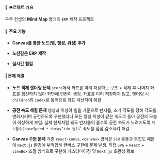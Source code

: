 #### 📌 프로젝트 개요
우주 컨셉의 **Mind Map** 형태의 `ERP` 제작 프로젝트


#### 📌 주요 기능
- **Canvas를 통한 노드(별, 행성, 위성) 추가**

- **노션같은 ERP 제작**

- **실시간 협업**

#### 📌문제 해결 
- **노드 객체 렌더링 문제**
`store`에서 좌표를 미리 저장하는 구조 + 삭제 후 나머지 좌표를 갱신하지 않아 화면에 빈칸이 생김. 좌표를 미리 저장하지 않고, 렌더링 시 `children`의 `index`로 동적으로 좌표 계산하여 해결

- **공전 속도 해결 문제**
행성과 위성이 별을 기준으로 반지름, 초기 각도를 정해 각도를 변화시키며 공전하도록 구현했더니 모든 행성 위성이 같은 속도로 돌아 공전의 모습이 이상하게 보임. 실제 천체처럼 궤도 반지름이 클수록 공전 속도가 느려지도록 `지수함수(baseSpeed * decay^idx 등)`로 속도를 점점 감소시켜 해결

- **Canvas 구현 문제**
기존 `react-konva`, `<canvas>` 방식은 `SSR` 충돌과 복잡도 때문에 `Next.js` 환경에 부적합해 캔버스 구현에 문제 발생. 직접 `SVG` + `React` + `viewBox` 조절 방식으로 구현해 커스터마이징 및 `Next.js` 호환성 확보